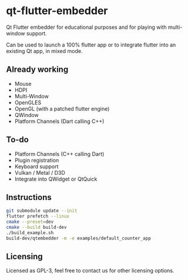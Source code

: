# qt-flutter-embedder

Qt Flutter embedder for educational purposes and for playing with multi-window support.

Can be used to launch a 100% flutter app or to integrate flutter into an existing Qt app, in mixed mode.

## Already working

- Mouse
- HDPI
- Multi-Window
- OpenGLES
- OpenGL (with a patched flutter engine)
- QWindow
- Platform Channels (Dart calling C++)

## To-do

- Platform Channels (C++ calling Dart)
- Plugin registration
- Keyboard support
- Vulkan / Metal / D3D
- Integrate into QWidget or QtQuick

## Instructions

```bash
git submodule update --init
flutter prefetch --linux
cmake --preset=dev
cmake --build build-dev
./build_example.sh
build-dev/qtembedder -m -e examples/default_counter_app
```

## Licensing

Licensed as GPL-3, feel free to contact us for other licensing options.
